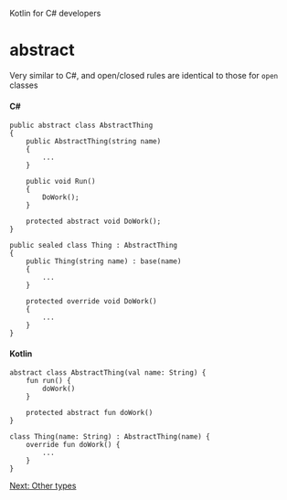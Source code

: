 Kotlin for C# developers
# abstract
Very similar to C#, and open/closed rules are identical to those for `open` classes

#### C#
```
public abstract class AbstractThing
{
    public AbstractThing(string name)
    {
        ...
	}

    public void Run()
    {
        DoWork();
    }

    protected abstract void DoWork();
}

public sealed class Thing : AbstractThing
{
    public Thing(string name) : base(name)
	{
	    ...
	}

	protected override void DoWork()
	{
	    ...
	}
}
```

#### Kotlin
```
abstract class AbstractThing(val name: String) {
    fun run() {
        doWork()
	}

    protected abstract fun doWork()
}

class Thing(name: String) : AbstractThing(name) {
    override fun doWork() {
        ...
	}
}
```

[Next: Other types](04-00-other-types.md)
